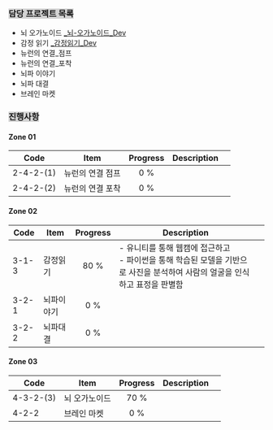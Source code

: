 
### <span style="background:lightgray">담당 프로젝트 목록</span>

- 뇌 오가노이드 [_뇌-오가노이드_Dev](_뇌-오가노이드_Dev.md)
- 감정 읽기 [_감정읽기_Dev](_감정읽기_Dev.md)
- 뉴런의 연결_점프
- 뉴런의 연결_포착
- 뇌파 이야기
- 뇌파 대결
- 브레인 마켓

### <span style="background:lightgray">진행사항</span>

#### Zone 01

| Code      | Item      | Progress | Description |     |
| --------- | --------- | :------: | ----------- | --- |
| 2-4-2-(1) | 뉴런의 연결 점프 |   0 %    |             |     |
| 2-4-2-(2) | 뉴런의 연결 포착 |   0 %    |             |     |
#### Zone 02

| Code  | Item  | Progress | Description                                                                 |     |
| ----- | ----- | :------: | --------------------------------------------------------------------------- | --- |
| 3-1-3 | 감정읽기  |   80 %   | - 유니티를 통해 웹캠에 접근하고 <br>- 파이썬을 통해 학습된 모델을 기반으로 사진을 분석하여 사람의 얼굴을 인식하고 표정을 판별함 |     |
| 3-2-1 | 뇌파이야기 |   0 %    |                                                                             |     |
| 3-2-2 | 뇌파대결  |   0 %    |                                                                             |     |
#### Zone 03

| Code      | Item    | Progress | Description |     |
| --------- | ------- | :------: | ----------- | --- |
| 4-3-2-(3) | 뇌 오가노이드 |   70 %   |             |     |
| 4-2-2     | 브레인 마켓  |   0 %    |             |     |

